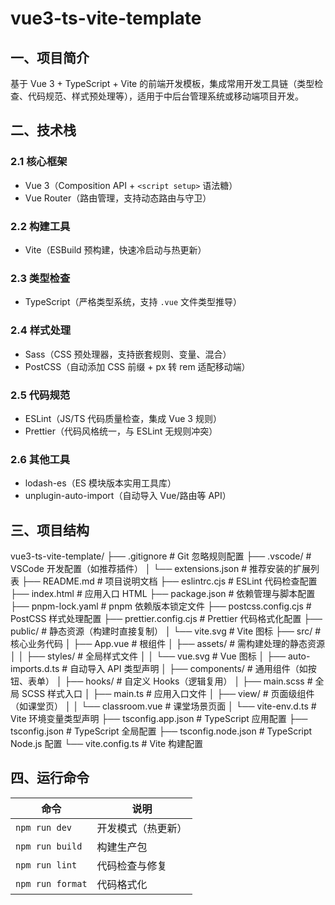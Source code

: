 # vue3-ts-vite-template

## 一、项目简介
基于 Vue 3 + TypeScript + Vite 的前端开发模板，集成常用开发工具链（类型检查、代码规范、样式预处理等），适用于中后台管理系统或移动端项目开发。

## 二、技术栈
### 2.1 核心框架
- Vue 3（Composition API + `<script setup>` 语法糖）
- Vue Router（路由管理，支持动态路由与守卫）

### 2.2 构建工具
- Vite（ESBuild 预构建，快速冷启动与热更新）

### 2.3 类型检查
- TypeScript（严格类型系统，支持 `.vue` 文件类型推导）

### 2.4 样式处理
- Sass（CSS 预处理器，支持嵌套规则、变量、混合）
- PostCSS（自动添加 CSS 前缀 + px 转 rem 适配移动端）

### 2.5 代码规范
- ESLint（JS/TS 代码质量检查，集成 Vue 3 规则）
- Prettier（代码风格统一，与 ESLint 无规则冲突）

### 2.6 其他工具
- lodash-es（ES 模块版本实用工具库）
- unplugin-auto-import（自动导入 Vue/路由等 API）

## 三、项目结构
vue3-ts-vite-template/
├── .gitignore               # Git 忽略规则配置
├── .vscode/                  # VSCode 开发配置（如推荐插件）
│   └── extensions.json       # 推荐安装的扩展列表
├── README.md                 # 项目说明文档
├── eslintrc.cjs              # ESLint 代码检查配置
├── index.html                # 应用入口 HTML
├── package.json              # 依赖管理与脚本配置
├── pnpm-lock.yaml            # pnpm 依赖版本锁定文件
├── postcss.config.cjs        # PostCSS 样式处理配置
├── prettier.config.cjs       # Prettier 代码格式化配置
├── public/                   # 静态资源（构建时直接复制）
│   └── vite.svg              # Vite 图标
├── src/                      # 核心业务代码
│   ├── App.vue               # 根组件
│   ├── assets/               # 需构建处理的静态资源
│   │   ├── styles/           # 全局样式文件
│   │   └── vue.svg           # Vue 图标
│   ├── auto-imports.d.ts     # 自动导入 API 类型声明
│   ├── components/           # 通用组件（如按钮、表单）
│   ├── hooks/                # 自定义 Hooks（逻辑复用）
│   ├── main.scss             # 全局 SCSS 样式入口
│   ├── main.ts               # 应用入口文件
│   ├── view/                 # 页面级组件（如课堂页）
│   │   └── classroom.vue     # 课堂场景页面
│   └── vite-env.d.ts         # Vite 环境变量类型声明
├── tsconfig.app.json         # TypeScript 应用配置
├── tsconfig.json             # TypeScript 全局配置
├── tsconfig.node.json        # TypeScript Node.js 配置
└── vite.config.ts            # Vite 构建配置


## 四、运行命令
| 命令               | 说明                 |
|--------------------|----------------------|
| `npm run dev`      | 开发模式（热更新）   |
| `npm run build`    | 构建生产包           |
| `npm run lint`     | 代码检查与修复       |
| `npm run format`   | 代码格式化           |
